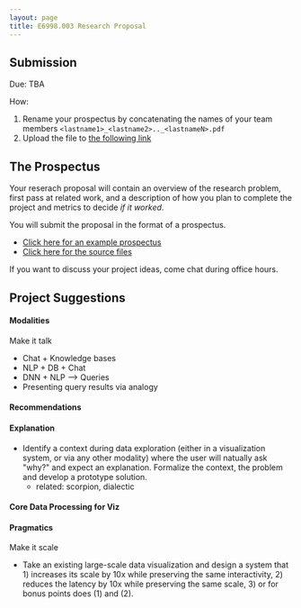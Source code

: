 ```yaml
---
layout: page
title: E6998.003 Research Proposal
---
```

## Submission

Due: TBA

How: 

1. Rename your prospectus by concatenating the names of your team members `<lastname1>_<lastname2>.._<lastnameN>.pdf`
2. Upload the file to [the following link](https://www.dropbox.com/request/NT8wHw3Wjs98fFxeKR9G)


## The Prospectus

Your reserach proposal will contain an overview of the research problem, first pass at related work, and a description of 
how you plan to complete the project and metrics to decide _if it worked_.

You will submit the proposal in the format of a prospectus.

* [Click here for an example prospectus](./files/prospectus/prospectus.pdf)
* [Click here for the source files](https://github.com/columbiaviz/columbiaviz.github.io/tree/master/files/prospectus)

If you want to discuss your project ideas, come chat during office hours.


## Project Suggestions

#### Modalities

Make it talk

* Chat + Knowledge bases
* NLP + DB + Chat
* DNN + NLP --> Queries
* Presenting query results via analogy

#### Recommendations


#### Explanation

* Identify a context during data exploration (either in a visualization system, or via any other modality) where the user will natually ask "why?" and expect an explanation.
  Formalize the context, the problem and develop a prototype solution.
  * related: scorpion, dialectic



#### Core Data Processing for Viz

#### Pragmatics

Make it scale

* Take an existing large-scale data visualization and design a system that 1) increases its scale by 10x while preserving the same 
  interactivity, 2) reduces the latency by 10x while preserving the same scale, 3) or for bonus points does (1) and (2).
